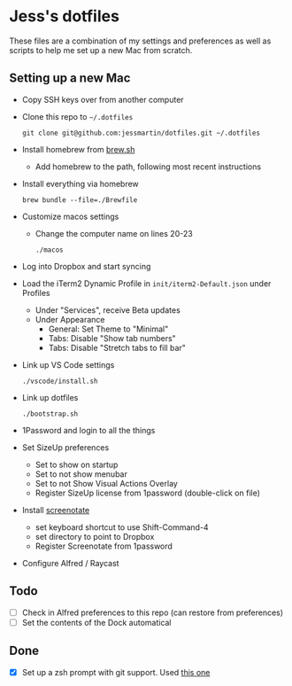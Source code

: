 # Jess's dotfiles

These files are a combination of my settings and preferences as well as scripts to help me set up a new Mac from scratch.

## Setting up a new Mac

- Copy SSH keys over from another computer

- Clone this repo to `~/.dotfiles`

    `git clone git@github.com:jessmartin/dotfiles.git ~/.dotfiles`

- Install homebrew from [brew.sh](https://brew.sh/)
    - Add homebrew to the path, following most recent instructions

- Install everything via homebrew

    `brew bundle --file=./Brewfile`

- Customize macos settings
  - Change the computer name on lines 20-23

    `./macos`

- Log into Dropbox and start syncing

- Load the iTerm2 Dynamic Profile in `init/iterm2-Default.json` under Profiles
  - Under "Services", receive Beta updates
  - Under Appearance
    - General: Set Theme to "Minimal"
    - Tabs: Disable "Show tab numbers"
    - Tabs: Disable "Stretch tabs to fill bar"

- Link up VS Code settings

    `./vscode/install.sh`

- Link up dotfiles

    `./bootstrap.sh`

- 1Password and login to all the things

- Set SizeUp preferences
  - Set to show on startup
  - Set to not show menubar
  - Set to not Show Visual Actions Overlay
  - Register SizeUp license from 1password (double-click on file)

- Install [screenotate](https://screenotate.com)
  - set keyboard shortcut to use Shift-Command-4
  - set directory to point to Dropbox
  - Register Screenotate from 1password

- Configure Alfred / Raycast

## Todo

- [ ] Check in Alfred preferences to this repo (can restore from preferences)
- [ ] Set the contents of the Dock automatical

## Done

- [x] Set up a zsh prompt with git support. Used [this one](https://github.com/agkozak/agkozak-zsh-prompt)

